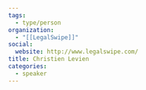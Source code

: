 ```yaml
---
tags:
  - type/person
organization:
  - "[[LegalSwipe]]"
social:
  website: http://www.legalswipe.com/
title: Christien Levien
categories:
  - speaker
---
```

